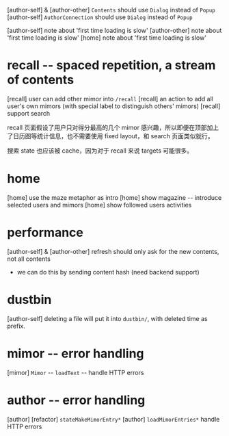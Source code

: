[author-self] & [author-other] `Contents` should use `Dialog` instead of `Popup`
[author-self] `AuthorConnection` should use `Dialog` instead of `Popup`

[author-self] note about 'first time loading is slow'
[author-other] note about 'first time loading is slow'
[home] note about 'first time loading is slow'

# recall -- spaced repetition, a stream of contents

[recall] user can add other mimor into `/recall`
[recall] an action to add all user's own mimors (with special label to distinguish others' mimors)
[recall] support search

recall 页面假设了用户只对得分最高的几个 mimor 感兴趣，所以即便在顶部加上了日历图等统计信息，也不需要使用 fixed layout，和 search 页面类似就行。

搜索 state 也应该被 cache，因为对于 recall 来说 targets 可能很多。

# home

[home] use the maze metaphor as intro
[home] show magazine -- introduce selected users and mimors
[home] show followed users activities

# performance

[author-self] & [author-other] refresh should only ask for the new contents, not all contents

- we can do this by sending content hash (need backend support)

# dustbin

[author-self] deleting a file will put it into `dustbin/`, with deleted time as prefix.

# mimor -- error handling

[mimor] `Mimor` -- `loadText` -- handle HTTP errors

# author -- error handling

[author] [refactor] `stateMakeMimorEntry*`
[author] `loadMimorEntries*` handle HTTP errors
